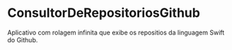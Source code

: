 # ConsultorDeRepositoriosGithub
Aplicativo com rolagem infinita que exibe os repositios da linguagem Swift do Github. 
